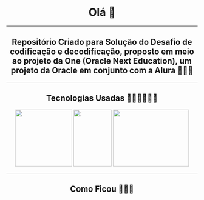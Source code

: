 <h1 align="center"> Olá 👋 </h1>
<hr>
<h2 align="center" >Repositório Criado para Solução do Desafio de codificação e decodificação, proposto em meio ao projeto 
da One (Oracle Next Education), um projeto da Oracle em conjunto com a Alura 🚀🚀🚀  </h2>
<hr>
<h2 align="center">Tecnologias Usadas 👨‍💻👨‍💻👨‍💻</h2>
<div align="center">
<img width="150px" height="150px" src="https://user-images.githubusercontent.com/102999344/209231587-1055c554-c310-4095-aed9-027cb220e202.png">
<img width="100px" height="150px" src="https://user-images.githubusercontent.com/102999344/209231623-c77d277d-bad6-4c75-9217-6e5e07e8f652.png">
<img width="200px" height="150px" src="https://user-images.githubusercontent.com/102999344/209231641-05ce7977-3c07-4234-86be-ed95c39a2bf9.png">
</div>
<hr>
<h2 align="center">Como Ficou 💯💯💯</h2>




